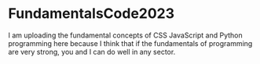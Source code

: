 # FundamentalsCode2023
I am uploading the fundamental concepts of CSS JavaScript and Python programming here because I think that if the fundamentals of programming are very strong, you and I can do well in any sector.
